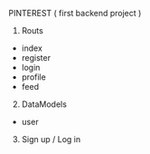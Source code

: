 PINTEREST ( first backend project )

1. Routs
- index
- register
- login
- profile
- feed

2. DataModels
- user

3. Sign up / Log in

